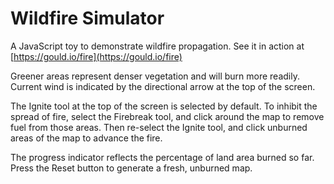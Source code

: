 # Wildfire Simulator

A JavaScript toy to demonstrate wildfire propagation. See it in action at [https://gould.io/fire](https://gould.io/fire)

Greener areas represent denser vegetation and will burn more readily. Current wind is indicated by the directional arrow at the top of the screen.

The Ignite tool at the top of the screen is selected by default. To inhibit the spread of fire, select the Firebreak tool, and click around the map to remove fuel from those areas. Then re-select the Ignite tool, and click unburned areas of the map to advance the fire.

The progress indicator reflects the percentage of land area burned so far. Press the Reset button to generate a fresh, unburned map.